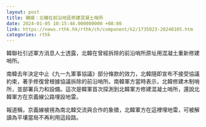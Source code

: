```yaml
---
layout: post
title: 韓媒：北韓在前沿地區修建混凝土哨所
date: 2024-01-05 10:15:48.000000000 +08:00
link: https://news.rthk.hk/rthk/ch/component/k2/1735023-20240105.htm
categories: rthk
---
```


韓聯社引述軍方消息人士透露，北韓在曾經拆除的前沿哨所原址用混凝土重新修建哨所。

南韓去年決定中止《九一九軍事協議》部分條款的效力，北韓隨即宣布不接受協議約束，著手修復曾根據協議拆除的前沿哨所。南韓軍方當時表示，北韓修建木制哨所，並部署兵力和設備。這次是韓軍首次探測到北韓軍方修建混凝土哨所，還說北韓軍方在京義線公路埋設地雷。

報道稱，京義線被視為南北韓交流與合作的象徵，北韓軍方在這裡埋地雷，可被解讀為平壤當局不再利用這段路。
